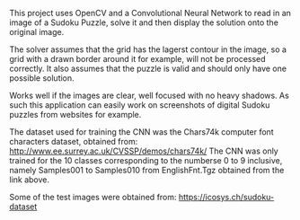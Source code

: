 This project uses OpenCV and a Convolutional Neural Network to read in an image of a Sudoku Puzzle, solve it and then display the solution 
onto the original image.

The solver assumes that the grid has the lagerst contour in the image, so a grid with a drawn border around it for example, will not be processed correctly.
It also assumes that the puzzle is valid and should only have one possible solution.

Works well if the images are clear, well focused with no heavy shadows. As such this application can easily work on screenshots of digital Sudoku puzzles
from websites for example.

The dataset used for training the CNN was the Chars74k computer font characters dataset, obtained from: http://www.ee.surrey.ac.uk/CVSSP/demos/chars74k/
The CNN was only trained for the 10 classes corresponding to the numberse 0 to 9 inclusive, namely Samples001 to Samples010 from EnglishFnt.Tgz obtained from the link above.

Some of the test images were obtained from: https://icosys.ch/sudoku-dataset
